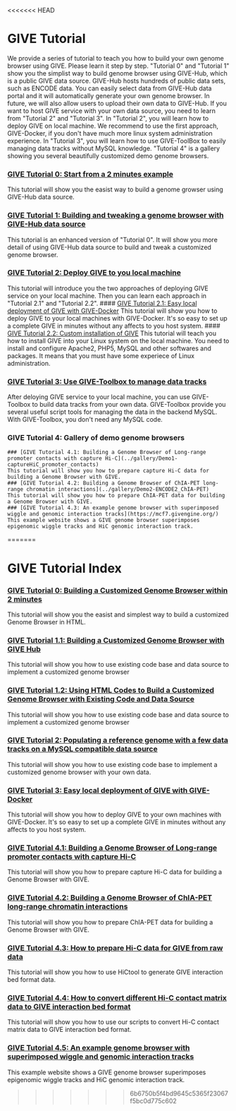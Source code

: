 <<<<<<< HEAD
# GIVE Tutorial
We provide a series of tutorial to teach you how to build your own genome browser using GIVE. Please learn it step by step.
"Tutorial 0" and "Tutorial 1" show you the simplist way to build genome browser using GIVE-Hub, which is a public GIVE data source. GIVE-Hub hosts hundreds of public data sets, such as ENCODE data. You can easily select data from GIVE-Hub data portal and it will automatically generate your own genome browser. In future, we will also allow users to upload their own data to GIVE-Hub.
If you want to host GIVE service with your own data source, you need to learn from "Tutorial 2" and "Tutorial 3". In "Tutorial 2", you will learn how to deploy GIVE on local machine. We recommend to use the first approach, GIVE-Docker, if you don't have much more linux system administration experience. In "Tutorial 3", you will learn how to use GIVE-ToolBox to easily managing data tracks without MySQL knowledge.
"Tutorial 4" is a gallery showing you several beautifully customized demo genome browsers.

### [GIVE Tutorial 0: Start from a 2 minutes example](0-shortexample.md)
This tutorial will show you the easist way to build a genome growser using GIVE-Hub data source.
### [GIVE Tutorial 1: Building and tweaking a genome browser with GIVE-Hub data source](1-GIVE-Hub.md)
This tutorial is an enhanced version of "Tutorial 0". It will show you more detail of using GIVE-Hub data source to build and tweak a customized genome browser.
### [GIVE Tutorial 2: Deploy GIVE to you local machine](2-deploy.md)
This tutorial will introduce you the two approaches of deploying GIVE service on your local machine. Then you can learn each approach in "Tutorial 2.1" and "Tutorial 2.2".
    #### [GIVE Tutorial 2.1: Easy local deployment of GIVE with GIVE-Docker](2.1-GIVE-Docker.md)
    This tutorial will show you how to deploy GIVE to your local machines with GIVE-Docker. It's so easy to set up a complete GIVE in minutes without any affects to you host system.
    #### [GIVE Tutorial 2.2: Custom installation of GIVE](2.2-custom-installation.md)
    This tutorial will teach you how to install GIVE into your Linux system on the local machine. You need to install and configure Apache2, PHP5, MySQL and other softwares and packages. It means that you must have some experiece of Linux administration.
### [GIVE Tutorial 3: Use GIVE-Toolbox to manage data tracks](3-GIVE-Toolbox.md)
After deloying GIVE service to your local machine, you can use GIVE-Toolbox to build data tracks from your own data. GIVE-Toolbox provide you several useful script tools for managing the data in the backend MySQL. With GIVE-Toolbox, you don't need any MySQL code.
### GIVE Tutorial 4: Gallery of demo genome browsers
    ### [GIVE Tutorial 4.1: Building a Genome Browser of Long-range promoter contacts with capture Hi-C](../gallery/Demo1-captureHiC_promoter_contacts)
    This tutorial will show you how to prepare capture Hi-C data for building a Genome Browser with GIVE.
    ### [GIVE Tutorial 4.2: Building a Genome Browser of ChIA-PET long-range chromatin interactions](../gallery/Demo2-ENCODE2_ChIA-PET)
    This tutorial will show you how to prepare ChIA-PET data for building a Genome Browser with GIVE.
    ### [GIVE Tutorial 4.3: An example genome browser with superimposed wiggle and genomic interaction tracks](https://mcf7.givengine.org/)
    This example website shows a GIVE genome browser superimposes epigenomic wiggle tracks and HiC genomic interaction track.
=======
# GIVE Tutorial Index
### [GIVE Tutorial 0: Building a Customized Genome Browser within 2 minutes](0-short%20code%20example.md)
This tutorial will show you the easist and simplest way to build a customized Genome Browser in HTML.
### [GIVE Tutorial 1.1: Building a Customized Genome Browser with GIVE Hub](1.1-GIVEHub.md)
This tutorial will show you how to use existing code base and data source to implement a customized genome browser
### [GIVE Tutorial 1.2: Using HTML Codes to Build a Customized Genome Browser with Existing Code and Data Source](1.2-knownCodeDataSource.md)
This tutorial will show you how to use existing code base and data source to implement a customized genome browser
### [GIVE Tutorial 2: Populating a reference genome with a few data tracks on a MySQL compatible data source](2-dataSource.md)
This tutorial will show you how to use existing code base to implement a customized genome browser with your own data.
### [GIVE Tutorial 3: Easy local deployment of GIVE with GIVE-Docker](GIVE-Docker.md)
This tutorial will show you how to deploy GIVE to your own machines with GIVE-Docker. It's so easy to set up a complete GIVE in minutes without any affects to you host system.
### [GIVE Tutorial 4.1: Building a Genome Browser of Long-range promoter contacts with capture Hi-C](../gallery/Demo1-captureHiC_promoter_contacts)
This tutorial will show you how to prepare capture Hi-C data for building a Genome Browser with GIVE.
### [GIVE Tutorial 4.2: Building a Genome Browser of ChIA-PET long-range chromatin interactions](../gallery/Demo2-ENCODE2_ChIA-PET)
This tutorial will show you how to prepare ChIA-PET data for building a Genome Browser with GIVE.
### [GIVE Tutorial 4.3: How to prepare Hi-C data for GIVE from raw data](Generate%20Hi-C%20bed%20file%20from%20raw%20data%20based%20on%20HiCtool.md)
This tutorial will show you how to use HiCtool to generate GIVE interaction bed format data.
### [GIVE Tutorial 4.4: How to convert different Hi-C contact matrix data to GIVE interaction bed format](Hi-C%20data%20conversion.md)
This tutorial will show you how to use our scripts to convert Hi-C contact matrix data to GIVE interaction bed format.
### [GIVE Tutorial 4.5: An example genome browser with superimposed wiggle and genomic interaction tracks](https://mcf7.givengine.org/)
This example website shows a GIVE genome browser superimposes epigenomic wiggle tracks and HiC genomic interaction track.
>>>>>>> 6b6750b5f4bd9645c5365f23067f5bc0d775c602
